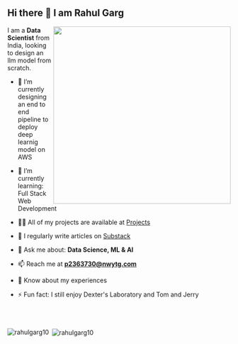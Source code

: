 ## Hi there 👋 I am Rahul Garg
<img align="right" src="https://media0.giphy.com/media/v1.Y2lkPTc5MGI3NjExMjllYWM0YXV0MTdzZTY5bmkyMmZnbGFjZ213ZnB2bnQ1MXFrMzVycyZlcD12MV9pbnRlcm5hbF9naWZfYnlfaWQmY3Q9Zw/JWuBH9rCO2uZuHBFpm/giphy.gif" width="400" height="400"> 

<p align="left">

I am a **Data Scientist** from India, looking to design an llm model from scratch.


- 🔭 I’m currently designing an end to end pipeline to deploy deep learnig model on AWS 
- 🌱 I’m currently learning: Full Stack Web Development

- 👨‍💻 All of my projects are available at [Projects](https://github.com/RahulGarg10)

- 📝 I regularly write articles on [Substack]()

- 💬 Ask me about: **Data Science, ML & AI**

- 📫 Reach me at **p2363730@nwytg.com**

- 📄 Know about my experiences <!--[ktktyk](ktktyk)-->

- ⚡ Fun fact: I still enjoy Dexter's Laboratory and Tom and Jerry
</p>
  
<br></br>

<p><img align="left" src="https://github-readme-stats.vercel.app/api/top-langs?username=rahulgarg10&show_icons=true&locale=en&layout=compact" alt="rahulgarg10" /></p>

<p>&nbsp;<img align="center" src="https://github-readme-stats.vercel.app/api?username=rahulgarg10&show_icons=true&locale=en" alt="rahulgarg10" /></p>




